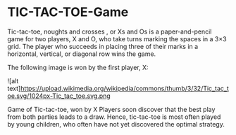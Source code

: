 # TIC-TAC-TOE-Game


Tic-tac-toe, noughts and crosses , or Xs and Os is a paper-and-pencil game for two players, X and O, who take turns marking the spaces in a 3×3 grid. The player who succeeds in placing three of their marks in a horizontal, vertical, or diagonal row wins the game.

The following image is won by the first player, X:

![alt text]https://upload.wikimedia.org/wikipedia/commons/thumb/3/32/Tic_tac_toe.svg/1024px-Tic_tac_toe.svg.png

Game of Tic-tac-toe, won by X
Players soon discover that the best play from both parties leads to a draw. Hence, tic-tac-toe is most often played by young children, who often have not yet discovered the optimal strategy.
